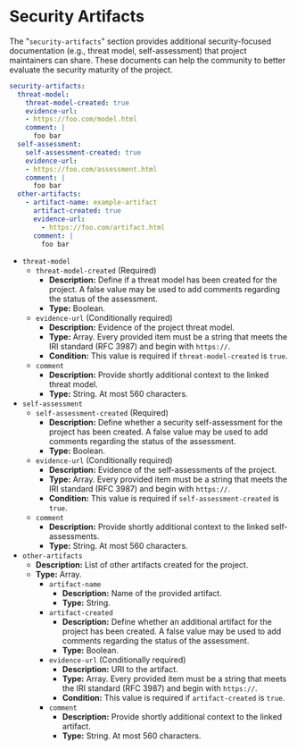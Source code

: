 # Security Artifacts

The "`security-artifacts`" section provides additional security-focused documentation (e.g., threat model, self-assessment) that project maintainers can share. These documents can help the community to better evaluate the security maturity of the project.

```yaml
security-artifacts:
  threat-model:
    threat-model-created: true
    evidence-url:
    - https://foo.com/model.html
    comment: |
      foo bar
  self-assessment:
    self-assessment-created: true
    evidence-url:
    - https://foo.com/assessment.html
    comment: |
      foo bar
  other-artifacts:
    - artifact-name: example-artifact
      artifact-created: true
      evidence-url:
        - https://foo.com/artifact.html
      comment: |
        foo bar
```

- `threat-model`
  - `threat-model-created` (Required)
    - **Description:** Define if a threat model has been created for the project. A false value may be used to add comments regarding the status of the assessment.
    - **Type:** Boolean.
  - `evidence-url` (Conditionally required)
    - **Description:** Evidence of the project threat model.
    - **Type:** Array. Every provided item must be a string that meets the IRI standard (RFC 3987) and begin with `https://`.
    - **Condition:** This value is required if `threat-model-created` is `true`.
  - `comment`
    - **Description:** Provide shortly additional context to the linked threat model.
    - **Type:** String. At most 560 characters.
- `self-assessment`
  - `self-assessment-created` (Required)
    - **Description:** Define whether a security self-assessment for the project has been created. A false value may be used to add comments regarding the status of the assessment.
    - **Type:** Boolean.
  - `evidence-url` (Conditionally required)
    - **Description:** Evidence of the self-assessments of the project.
    - **Type:** Array. Every provided item must be a string that meets the IRI standard (RFC 3987) and begin with `https://`.
    - **Condition:** This value is required if `self-assessment-created` is `true`.
  - `comment`
    - **Description:** Provide shortly additional context to the linked self-assessments.
    - **Type:** String. At most 560 characters.
- `other-artifacts`
  - **Description:** List of other artifacts created for the project.
  - **Type:** Array.
    - `artifact-name`
      - **Description:** Name of the provided artifact.
      - **Type:** String.
    - `artifact-created`
      - **Description:** Define whether an additional artifact for the project has been created. A false value may be used to add comments regarding the status of the assessment.
      - **Type:** Boolean.
    - `evidence-url` (Conditionally required)
      - **Description:** URI to the artifact.
      - **Type:** Array. Every provided item must be a string that meets the IRI standard (RFC 3987) and begin with `https://`.
      - **Condition:** This value is required if `artifact-created` is `true`.
    - `comment`
      - **Description:** Provide shortly additional context to the linked artifact.
      - **Type:** String. At most 560 characters.
